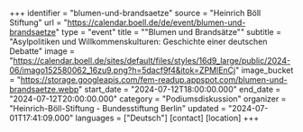 +++
identifier = "blumen-und-brandsaetze"
source = "Heinrich Böll Stiftung"
url = "https://calendar.boell.de/de/event/blumen-und-brandsaetze"
type = "event"
title = ""Blumen und Brandsätze""
subtitle = "Asylpolitiken und Willkommenskulturen: Geschichte einer deutschen Debatte"
image = "https://calendar.boell.de/sites/default/files/styles/16d9_large/public/2024-06/imago152580062_16zu9.png?h=5dacf9f4&itok=ZPMlEnCj"
image_bucket = "https://storage.googleapis.com/fem-readup.appspot.com/blumen-und-brandsaetze.webp"
start_date = "2024-07-12T18:00:00.000"
end_date = "2024-07-12T20:00:00.000"
category = "Podiumsdiskussion"
organizer = "Heinrich-Böll-Stiftung - Bundesstiftung Berlin"
updated = "2024-07-01T17:41:09.000"
languages = ["Deutsch"]
[contact]
[location]
+++